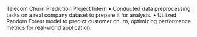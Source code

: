 Telecom Churn Prediction Project Intern
•	Conducted data preprocessing tasks on a real company dataset to prepare it for analysis.
•	Utilized Random Forest model to predict customer churn, optimizing performance metrics for real-world application.
